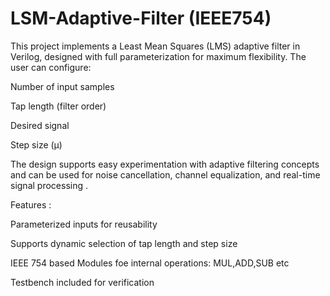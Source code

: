 # LSM-Adaptive-Filter (IEEE754)
This project implements a Least Mean Squares (LMS) adaptive filter in Verilog, designed with full parameterization for maximum flexibility.
The user can configure:

Number of input samples

Tap length (filter order)

Desired signal

Step size (μ)

The design supports easy experimentation with adaptive filtering concepts and can be used for noise cancellation, channel equalization, and real-time signal processing .

Features :

Parameterized inputs for reusability

Supports dynamic selection of tap length and step size

IEEE 754 based Modules foe internal operations: MUL,ADD,SUB etc

Testbench included for verification
